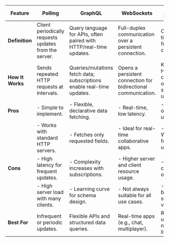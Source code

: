 | Feature            | Polling                                     | GraphQL                                   | WebSockets                                | Server-Sent Events (SSE)                 |
|---------------------|---------------------------------------------|-------------------------------------------|-------------------------------------------|-------------------------------------------|
| **Definition**      | Client periodically requests updates from the server. | Query language for APIs, often paired with HTTP/real-time updates. | Full-duplex communication over a persistent connection. | One-way real-time updates from server to client. |
| **How It Works**    | Sends repeated HTTP requests at intervals.  | Queries/mutations fetch data; subscriptions enable real-time updates. | Opens a persistent connection for bidirectional communication. | Keeps an HTTP connection open for streaming updates. |
| **Pros**            | - Simple to implement.                     | - Flexible, declarative data fetching.   | - Real-time, low latency.                 | - Lightweight, one-way updates.           |
|                     | - Works with standard HTTP servers.        | - Fetches only requested fields.         | - Ideal for real-time collaborative apps. | - Simpler than WebSockets for one-way updates. |
| **Cons**            | - High latency for frequent updates.       | - Complexity increases with subscriptions. | - Higher server and client resource usage. | - One-way communication only.             |
|                     | - High server load with many clients.      | - Learning curve for schema design.      | - Not always suitable for all use cases.  | - Limited browser support (older versions). |
| **Best For**        | Infrequent or periodic updates.            | Flexible APIs and structured data queries. | Real-time apps (e.g., chat, multiplayer). | Real-time updates like notifications or live data. |
